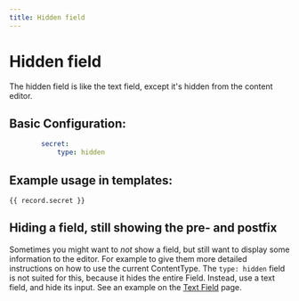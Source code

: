 ```yaml
---
title: Hidden field
---
```

Hidden field
============

The hidden field is like the text field, except it's hidden from the content
editor.

## Basic Configuration:

```yaml
        secret:
            type: hidden
```

## Example usage in templates:

```twig
{{ record.secret }}
```

## Hiding a field, still showing the pre- and postfix

Sometimes you might want to _not_ show a field, but still want to display some
information to the editor. For example to give them more detailed instructions
on how to use the current ContentType. The `type: hidden` field is not suited
for this, because it hides the entire Field. Instead, use a text field, and
hide its input. See an example on the [Text Field](./text) page.
